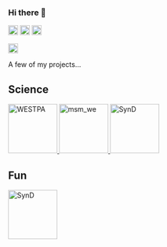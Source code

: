 ### Hi there 👋

<!--
**jdrusso/jdrusso** is a ✨ _special_ ✨ repository because its `README.md` (this file) appears on your GitHub profile.

Here are some ideas to get you started:

- 🔭 I’m currently working on ...
- 🌱 I’m currently learning ...
- 👯 I’m looking to collaborate on ...
- 🤔 I’m looking for help with ...
- 💬 Ask me about ...
- 📫 How to reach me: ...
- 😄 Pronouns: ...
- ⚡ Fun fact: ...
-->


<p>

<!-- https://javascript.plainenglish.io/how-to-make-custom-language-badges-for-your-profile-using-shields-io-d2aeaf016b6b --> 

<!-- <a href="https://www.linkedin.com/in/jd-russo/"><img height="20" src="https://img.shields.io/badge/LinkedIn-0077B5?style=for-the-badge&logo=linkedin&logoColor=white" alt=""/></a> -->

<a href="https://scholar.google.com/citations?user=AR88J6sAAAAJ&hl=en&oi=ao"><img height="20" src="https://img.shields.io/badge/-Google_Scholar-gray?logo=google-scholar" alt=""/></a>
<a href="https://www.linkedin.com/in/jd-russo/"><img height="20" src="https://img.shields.io/badge/-LinkedIn-gray?logo=linkedin" alt=""/></a>
<a href="https://mobile.twitter.com/jdrusso94"><img height="20" src="https://img.shields.io/badge/-Twitter-gray?logo=twitter" alt=""/></a>

<!-- <a href="https://www.linkedin.com/in/jd-russo/"><img height="20" src="https://img.shields.io/badge/LinkedIn-Connect-blue" alt=""/></a> -->
<!-- <img alt="Twitter Follow" src="https://img.shields.io/twitter/follow/jdrusso94?style=social" height="20"> -->

</p>

<p>
  
<img src="https://img.shields.io/badge/%F0%9F%94%A7 Editor-PyCharm-green" height="20" alt="Editor: PyCharm"/>
</p>

A few of my projects...

## Science

<a href="https://github.com/westpa/westpa"> <img src="https://github-readme-stats.vercel.app/api/pin/?username=westpa&repo=westpa" alt="WESTPA" height=100> </a>
<a href="https://github.com/jdrusso/msm_we"> <img src="https://github-readme-stats.vercel.app/api/pin/?username=jdrusso&repo=msm_we" alt="msm_we" height=100> </a>
<a href="https://github.com/jdrusso/SynD"> <img src="https://github-readme-stats.vercel.app/api/pin/?username=jdrusso&repo=SynD" alt="SynD" height=100> </a>

## Fun
<a href="https://github.com/jdrusso/SynD"> <img src="https://github-readme-stats.vercel.app/api/pin/?username=jdrusso&repo=SynD" alt="SynD" height=100> </a>
